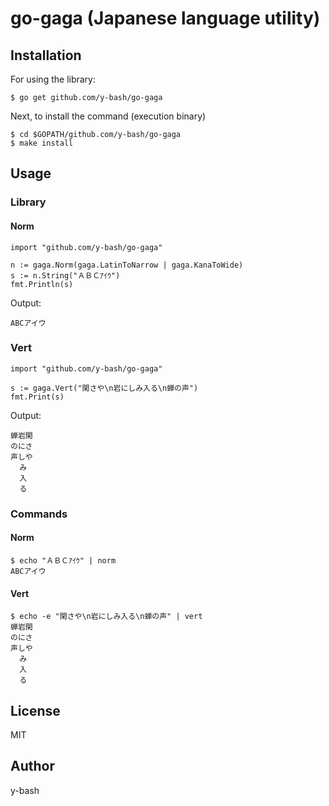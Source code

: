 # go-gaga (Japanese language utility)

## Installation

For using the library:

```
$ go get github.com/y-bash/go-gaga
```

Next, to install the command (execution binary)

```
$ cd $GOPATH/github.com/y-bash/go-gaga
$ make install
```

## Usage

### Library

#### Norm

```
import "github.com/y-bash/go-gaga"

n := gaga.Norm(gaga.LatinToNarrow | gaga.KanaToWide)
s := n.String("ＡＢＣｱｲｳ")
fmt.Println(s)

```

Output:

```
ABCアイウ
```

### Vert

```
import "github.com/y-bash/go-gaga"

s := gaga.Vert("閑さや\n岩にしみ入る\n蝉の声")
fmt.Print(s)
```

Output:

```
蝉岩閑
のにさ
声しや
  み  
  入  
  る
```

### Commands

#### Norm

```
$ echo "ＡＢＣｱｲｳ" | norm
ABCアイウ
```

#### Vert

```
$ echo -e "閑さや\n岩にしみ入る\n蝉の声" | vert
蝉岩閑
のにさ
声しや
  み  
  入  
  る
```

## License
MIT

## Author
y-bash


